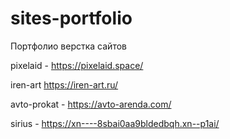 # sites-portfolio
Портфолио верстка сайтов

pixelaid - https://pixelaid.space/

iren-art https://iren-art.ru/

avto-prokat - https://avto-arenda.com/


sirius - https://xn----8sbai0aa9bldedbqh.xn--p1ai/


